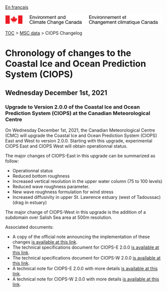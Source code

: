 [En français](changelog_ciops_fr.md)

![ECCC logo](../../img_eccc-logo.png)

[TOC](../../readme_en.md) > [MSC data](../readme_en.md) > CIOPS Changelog

# Chronology of changes to the Coastal Ice and Ocean Prediction System (CIOPS)

## Wednesday December 1st, 2021

### Upgrade to Version 2.0.0 of the Coastal Ice and Ocean Prediction System (CIOPS) at the Canadian Meteorological Centre

On Wednesday December 1st, 2021, the Canadian Meteorological Centre (CMC) will upgrade the Coastal Ice and Ocean Prediction System (CIOPS) East and West to version 2.0.0. Starting with this upgrade, experimental CIOPS East and CIOPS West will obtain operationnal status.

The major changes of CIOPS-East in this upgrade can be summarized as follow:

* Operationnal status
* Reduced bottom roughness
* Increased vertical resolution in the upper water column (75 to 100 levels)
* Reduced wave roughness parameter.
* New wave roughness formulation for wind stress 
* Increased diffusivity in upper St. Lawrence estuary (west of Tadoussac) (drag in estuary)

The major change of CIOPS-West in this upgrade is the addition of a subdomain over Salish Sea area at 500m resolution.

Associated documents:

* A copy of the official note announcing the implementation of these changes [is available at this link](http://dd.meteo.gc.ca/doc/genots/2021/11/26/NOCN03_CWAO_262118___50159).
* The technical specifications document for CIOPS-E 2.0.0 [is available at this link](https://collaboration.cmc.ec.gc.ca/cmc/cmoi/product_guide/docs/tech_specifications/tech_specifications_CIOPS-EAST_2.0.0_e.pdf).
* The technical specifications document for CIOPS-W 2.0.0 [is available at this link](https://collaboration.cmc.ec.gc.ca/cmc/cmoi/product_guide/docs/tech_specifications/tech_specifications_CIOPS-WEST_2.0.0_e.pdf).
* A technical note for CIOPS-E 2.0.0 with more details [is available at this link](https://collaboration.cmc.ec.gc.ca/cmc/cmoi/product_guide/docs/tech_notes/technote_ciops-east-200_e.pdf).
* A technical note for CIOPS-W 2.0.0 with more details [is available at this link](https://collaboration.cmc.ec.gc.ca/cmc/cmoi/product_guide/docs/tech_notes/technote_ciops-west-200_e.pdf).
